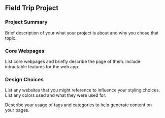## Field Trip Project

### Project Summary

Brief description of your what your project is about and why you chose that topic.

### Core Webpages

List core webpages and briefly describe the page of them. Include intractable features for the web app.

### Design Choices

List any websites that you might reference to influence your styling choices. List any colors used and what they were used for.

Describe your usage of tags and categories to help generate content on your pages.
